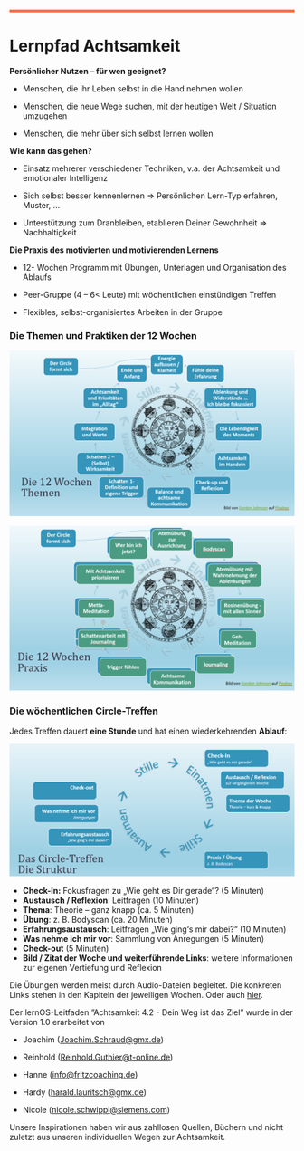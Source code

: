 

![](./images/OrangeLine.png)

# Lernpfad Achtsamkeit

**Persönlicher Nutzen – für wen geeignet?**

-   Menschen, die ihr Leben selbst in die Hand nehmen wollen

-   Menschen, die neue Wege suchen, mit der heutigen Welt / Situation
    umzugehen

-   Menschen, die mehr über sich selbst lernen wollen


**Wie kann das gehen?**

-   Einsatz mehrerer verschiedener Techniken, v.a. der Achtsamkeit und
    emotionaler Intelligenz

-   Sich selbst besser kennenlernen =&gt; Persönlichen Lern-Typ
    erfahren, Muster, …

-   Unterstützung zum Dranbleiben, etablieren Deiner Gewohnheit =&gt;
    Nachhaltigkeit

**Die Praxis des motivierten und motivierenden Lernens**

-   12- Wochen Programm mit Übungen, Unterlagen und Organisation des
    Ablaufs

-   Peer-Gruppe (4 – 6&lt; Leute) mit wöchentlichen einstündigen Treffen

-   Flexibles, selbst-organisiertes Arbeiten in der Gruppe


### Die Themen und Praktiken der 12 Wochen

![](./images/image3.png)

![](./images/image4.png)



### Die wöchentlichen Circle-Treffen

Jedes Treffen dauert **eine Stunde** und hat einen wiederkehrenden **Ablauf**:

![](./images/image5.png)


-   **Check-In:** Fokusfragen zu „Wie geht es Dir gerade“? (5 Minuten)
-   **Austausch / Reflexion**: Leitfragen (10 Minuten)
-   **Thema**: Theorie – ganz knapp (ca. 5 Minuten)
-   **Übung**: z. B. Bodyscan (ca. 20 Minuten)
-   **Erfahrungsaustausch**: Leitfragen „Wie ging‘s mir dabei?“ (10
    Minuten)
-   **Was nehme ich mir vor**: Sammlung von Anregungen (5 Minuten)
-   **Check-out** (5 Minuten)
-   **Bild / Zitat der Woche und weiterführende Links**: weitere
    Informationen zur eigenen Vertiefung und Reflexion


Die Übungen werden meist durch Audio-Dateien begleitet. Die konkreten Links stehen in den Kapiteln der jeweiligen Wochen. Oder auch [hier](https://drive.google.com/drive/folders/1vVwrUSPgrFaM5TwOoTIiRqn1fzF2jFhB?usp=sharing).

Der lernOS-Leitfaden ”Achtsamkeit 4.2 - Dein Weg ist das Ziel” wurde in
der Version 1.0 erarbeitet von

-   Joachim
    ([Joachim.Schraud@gmx.de](mailto:Joachim.Schraud@gmx.de))

-   Reinhold
    ([Reinhold.Guthier@t-online.de](mailto:Reinhold.Guthier@t-online.de))

-   Hanne ([info@fritzcoaching.de](mailto:info@fritzcoaching.de))

-   Hardy
    ([harald.lauritsch@gmx.de](mailto:harald.lauritsch@gmx.de))

-   Nicole
    ([nicole.schwippl@siemens.com](mailto:nicole.schwippl@siemens.com))

Unsere Inspirationen haben wir aus zahllosen Quellen, Büchern und nicht
zuletzt aus unseren individuellen Wegen zur Achtsamkeit.
